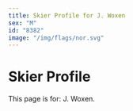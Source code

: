 ```yaml
---
title: Skier Profile for J. Woxen
sex: "M"
id: "8382"
image: "/img/flags/nor.svg" 
---
```


# Skier Profile

This page is for: J. Woxen.
    
